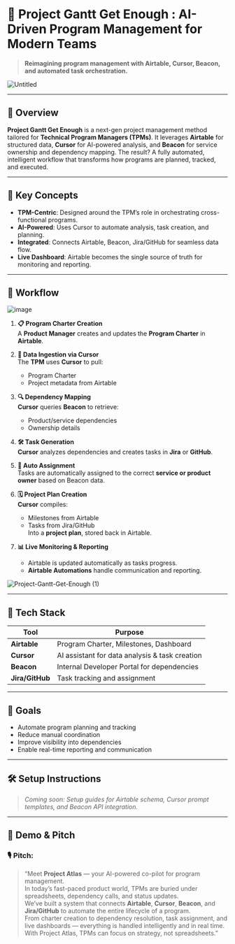 # 🚀 Project Gantt Get Enough : AI-Driven Program Management for Modern Teams

> **Reimagining program management with Airtable, Cursor, Beacon, and automated task orchestration.**


![Untitled](https://github.com/user-attachments/assets/e8734131-256a-4359-be19-9d1ff62a573f)


---

## 📌 Overview

**Project Gantt Get Enough** is a next-gen project management method tailored for **Technical Program Managers (TPMs)**. It leverages **Airtable** for structured data, **Cursor** for AI-powered analysis, and **Beacon** for service ownership and dependency mapping. The result? A fully automated, intelligent workflow that transforms how programs are planned, tracked, and executed.

---

## 🧠 Key Concepts

- **TPM-Centric**: Designed around the TPM’s role in orchestrating cross-functional programs.
- **AI-Powered**: Uses Cursor to automate analysis, task creation, and planning.
- **Integrated**: Connects Airtable, Beacon, Jira/GitHub for seamless data flow.
- **Live Dashboard**: Airtable becomes the single source of truth for monitoring and reporting.

---

## 🔄 Workflow




![image](https://github.com/user-attachments/assets/189635cd-f3c9-416d-a10a-9b54c5053502)






1. **📋 Program Charter Creation**  
   A **Product Manager** creates and updates the **Program Charter** in **Airtable**.

2. **🧠 Data Ingestion via Cursor**  
   The **TPM** uses **Cursor** to pull:
   - Program Charter  
   - Project metadata from Airtable  

3. **🔍 Dependency Mapping**  
   **Cursor** queries **Beacon** to retrieve:
   - Product/service dependencies  
   - Ownership details  

4. **🛠️ Task Generation**  
   **Cursor** analyzes dependencies and creates tasks in **Jira** or **GitHub**.

5. **📌 Auto Assignment**  
   Tasks are automatically assigned to the correct **service or product owner** based on Beacon data.

6. **🗓️ Project Plan Creation**  
   **Cursor** compiles:
   - Milestones from Airtable  
   - Tasks from Jira/GitHub  
   Into a **project plan**, stored back in Airtable.

7. **📊 Live Monitoring & Reporting**  
   - Airtable is updated automatically as tasks progress.  
   - **Airtable Automations** handle communication and reporting.


![Project-Gantt-Get-Enough (1)](https://github.com/user-attachments/assets/bde7713c-47a9-4d92-92a3-20c3adb91824)




---

## 🧰 Tech Stack

| Tool       | Purpose                                      |
|------------|----------------------------------------------|
| **Airtable** | Program Charter, Milestones, Dashboard       |
| **Cursor**   | AI assistant for data analysis & task creation |
| **Beacon**   | Internal Developer Portal for dependencies   |
| **Jira/GitHub** | Task tracking and assignment               |

---

## 🎯 Goals

- Automate program planning and tracking  
- Reduce manual coordination  
- Improve visibility into dependencies  
- Enable real-time reporting and communication  

---

## 🛠️ Setup Instructions

> _Coming soon: Setup guides for Airtable schema, Cursor prompt templates, and Beacon API integration._

---

## 🎤 Demo & Pitch

### 🎙️ **Pitch:**

> “Meet **Project Atlas** — your AI-powered co-pilot for program management.  
> In today’s fast-paced product world, TPMs are buried under spreadsheets, dependency calls, and status updates.  
> We’ve built a system that connects **Airtable**, **Cursor**, **Beacon**, and **Jira/GitHub** to automate the entire lifecycle of a program.  
> From charter creation to dependency resolution, task assignment, and live dashboards — everything is handled intelligently and in real time.  
> With Project Atlas, TPMs can focus on strategy, not spreadsheets.”
